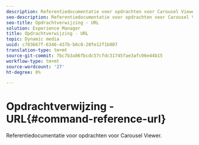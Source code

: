 ```yaml
---
description: Referentiedocumentatie voor opdrachten voor Carousel Viewer.
seo-description: Referentiedocumentatie voor opdrachten voor Carousel Viewer.
seo-title: Opdrachtverwijzing - URL
solution: Experience Manager
title: Opdrachtverwijzing - URL
topic: Dynamic media
uuid: c703667f-6346-437b-b6c0-20fe12f1b007
translation-type: tm+mt
source-git-commit: 7bc7b3a86fbcdc57cfdc31745fae3afc06e44b15
workflow-type: tm+mt
source-wordcount: '27'
ht-degree: 0%

---
```



# Opdrachtverwijzing - URL{#command-reference-url}

Referentiedocumentatie voor opdrachten voor Carousel Viewer.

